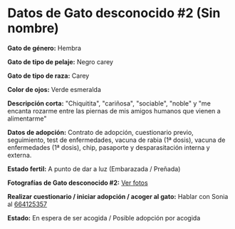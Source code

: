 
# Datos de Gato desconocido #2 (Sin nombre)

**Gato de género:** Hembra

**Gato de tipo de pelaje:** Negro carey

**Gato de tipo de raza:** Carey

**Color de ojos:** Verde esmeralda

**Descripción corta:** "Chiquitita", "cariñosa", "sociable", "noble" y "me encanta rozarme entre las piernas de mis amigos humanos que vienen a alimentarme"

**Datos de adopción:** Contrato de adopción, cuestionario previo, seguimiento, test de enfermedades, vacuna de rabia (1ª dosis), vacuna de enfermedades (1ª dosis), chip, pasaporte y desparasitación interna y externa.

**Estado fertil:** A punto de dar a luz (Embarazada / Preñada)

**Fotografías de Gato desconocido #2:** [Ver fotos](https://imgur.com/a/tWatGDi)

**Realizar cuestionario / iniciar adopción / acoger al gato:** Hablar con Sonia al [664125357](tel:664125357)

**Estado:** En espera de ser acogida / Posible adopción por acogida
